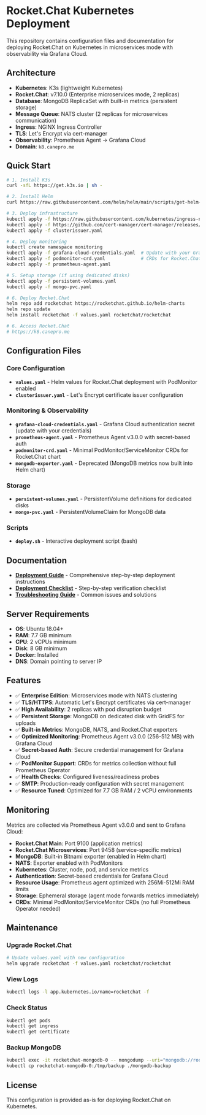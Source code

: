 # Rocket.Chat Kubernetes Deployment

This repository contains configuration files and documentation for deploying Rocket.Chat on Kubernetes in microservices mode with observability via Grafana Cloud.

## Architecture

- **Kubernetes**: K3s (lightweight Kubernetes)
- **Rocket.Chat**: v7.10.0 (Enterprise microservices mode, 2 replicas)
- **Database**: MongoDB ReplicaSet with built-in metrics (persistent storage)
- **Message Queue**: NATS cluster (2 replicas for microservices communication)
- **Ingress**: NGINX Ingress Controller
- **TLS**: Let's Encrypt via cert-manager
- **Observability**: Prometheus Agent → Grafana Cloud
- **Domain**: `k8.canepro.me`

## Quick Start

```bash
# 1. Install K3s
curl -sfL https://get.k3s.io | sh -

# 2. Install Helm
curl https://raw.githubusercontent.com/helm/helm/main/scripts/get-helm-3 | bash

# 3. Deploy infrastructure
kubectl apply -f https://raw.githubusercontent.com/kubernetes/ingress-nginx/controller-v1.8.2/deploy/static/provider/cloud/deploy.yaml
kubectl apply -f https://github.com/cert-manager/cert-manager/releases/download/v1.14.3/cert-manager.yaml
kubectl apply -f clusterissuer.yaml

# 4. Deploy monitoring
kubectl create namespace monitoring
kubectl apply -f grafana-cloud-credentials.yaml  # Update with your Grafana Cloud credentials first
kubectl apply -f podmonitor-crd.yaml             # CRDs for Rocket.Chat chart
kubectl apply -f prometheus-agent.yaml

# 5. Setup storage (if using dedicated disks)
kubectl apply -f persistent-volumes.yaml
kubectl apply -f mongo-pvc.yaml

# 6. Deploy Rocket.Chat
helm repo add rocketchat https://rocketchat.github.io/helm-charts
helm repo update
helm install rocketchat -f values.yaml rocketchat/rocketchat

# 6. Access Rocket.Chat
# https://k8.canepro.me
```

## Configuration Files

### Core Configuration
- **`values.yaml`** - Helm values for Rocket.Chat deployment with PodMonitor enabled
- **`clusterissuer.yaml`** - Let's Encrypt certificate issuer configuration

### Monitoring & Observability
- **`grafana-cloud-credentials.yaml`** - Grafana Cloud authentication secret (update with your credentials)
- **`prometheus-agent.yaml`** - Prometheus Agent v3.0.0 with secret-based auth
- **`podmonitor-crd.yaml`** - Minimal PodMonitor/ServiceMonitor CRDs for Rocket.Chat chart
- **`mongodb-exporter.yaml`** - Deprecated (MongoDB metrics now built into Helm chart)

### Storage
- **`persistent-volumes.yaml`** - PersistentVolume definitions for dedicated disks
- **`mongo-pvc.yaml`** - PersistentVolumeClaim for MongoDB data

### Scripts
- **`deploy.sh`** - Interactive deployment script (bash)

## Documentation

- **[Deployment Guide](docs/deployment.md)** - Comprehensive step-by-step deployment instructions
- **[Deployment Checklist](docs/deployment-checklist.md)** - Step-by-step verification checklist
- **[Troubleshooting Guide](docs/troubleshooting.md)** - Common issues and solutions

## Server Requirements

- **OS**: Ubuntu 18.04+
- **RAM**: 7.7 GB minimum
- **CPU**: 2 vCPUs minimum
- **Disk**: 8 GB minimum
- **Docker**: Installed
- **DNS**: Domain pointing to server IP

## Features

- ✅ **Enterprise Edition**: Microservices mode with NATS clustering
- ✅ **TLS/HTTPS**: Automatic Let's Encrypt certificates via cert-manager
- ✅ **High Availability**: 2 replicas with pod disruption budget
- ✅ **Persistent Storage**: MongoDB on dedicated disk with GridFS for uploads
- ✅ **Built-in Metrics**: MongoDB, NATS, and Rocket.Chat exporters
- ✅ **Optimized Monitoring**: Prometheus Agent v3.0.0 (256-512 MB) with Grafana Cloud
- ✅ **Secret-based Auth**: Secure credential management for Grafana Cloud
- ✅ **PodMonitor Support**: CRDs for metrics collection without full Prometheus Operator
- ✅ **Health Checks**: Configured liveness/readiness probes
- ✅ **SMTP**: Production-ready configuration with secret management
- ✅ **Resource Tuned**: Optimized for 7.7 GB RAM / 2 vCPU environments

## Monitoring

Metrics are collected via Prometheus Agent v3.0.0 and sent to Grafana Cloud:
- **Rocket.Chat Main**: Port 9100 (application metrics)
- **Rocket.Chat Microservices**: Port 9458 (service-specific metrics)
- **MongoDB**: Built-in Bitnami exporter (enabled in Helm chart)
- **NATS**: Exporter enabled with PodMonitors
- **Kubernetes**: Cluster, node, pod, and service metrics
- **Authentication**: Secret-based credentials for Grafana Cloud
- **Resource Usage**: Prometheus agent optimized with 256Mi-512Mi RAM limits
- **Storage**: Ephemeral storage (agent mode forwards metrics immediately)
- **CRDs**: Minimal PodMonitor/ServiceMonitor CRDs (no full Prometheus Operator needed)

## Maintenance

### Upgrade Rocket.Chat
```bash
# Update values.yaml with new configuration
helm upgrade rocketchat -f values.yaml rocketchat/rocketchat
```

### View Logs
```bash
kubectl logs -l app.kubernetes.io/name=rocketchat -f
```

### Check Status
```bash
kubectl get pods
kubectl get ingress
kubectl get certificate
```

### Backup MongoDB
```bash
kubectl exec -it rocketchat-mongodb-0 -- mongodump --uri="mongodb://root:rocketchatroot@localhost:27017" --out=/tmp/backup
kubectl cp rocketchat-mongodb-0:/tmp/backup ./mongodb-backup
```

## License

This configuration is provided as-is for deploying Rocket.Chat on Kubernetes.

